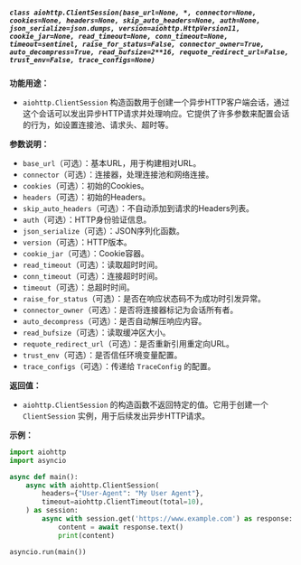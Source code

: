 ##### `class aiohttp.ClientSession(base_url=None, *, connector=None, cookies=None, headers=None, skip_auto_headers=None, auth=None, json_serialize=json.dumps, version=aiohttp.HttpVersion11, cookie_jar=None, read_timeout=None, conn_timeout=None, timeout=sentinel, raise_for_status=False, connector_owner=True, auto_decompress=True, read_bufsize=2**16, requote_redirect_url=False, trust_env=False, trace_configs=None)`
**功能用途：**
- `aiohttp.ClientSession` 构造函数用于创建一个异步HTTP客户端会话，通过这个会话可以发出异步HTTP请求并处理响应。它提供了许多参数来配置会话的行为，如设置连接池、请求头、超时等。

**参数说明：**
- `base_url`（可选）：基本URL，用于构建相对URL。
- `connector`（可选）：连接器，处理连接池和网络连接。
- `cookies`（可选）：初始的Cookies。
- `headers`（可选）：初始的Headers。
- `skip_auto_headers`（可选）：不自动添加到请求的Headers列表。
- `auth`（可选）：HTTP身份验证信息。
- `json_serialize`（可选）：JSON序列化函数。
- `version`（可选）：HTTP版本。
- `cookie_jar`（可选）：Cookie容器。
- `read_timeout`（可选）：读取超时时间。
- `conn_timeout`（可选）：连接超时时间。
- `timeout`（可选）：总超时时间。
- `raise_for_status`（可选）：是否在响应状态码不为成功时引发异常。
- `connector_owner`（可选）：是否将连接器标记为会话所有者。
- `auto_decompress`（可选）：是否自动解压响应内容。
- `read_bufsize`（可选）：读取缓冲区大小。
- `requote_redirect_url`（可选）：是否重新引用重定向URL。
- `trust_env`（可选）：是否信任环境变量配置。
- `trace_configs`（可选）：传递给 `TraceConfig` 的配置。

**返回值：**
- `aiohttp.ClientSession` 的构造函数不返回特定的值。它用于创建一个 `ClientSession` 实例，用于后续发出异步HTTP请求。

**示例：**

```python
import aiohttp
import asyncio

async def main():
    async with aiohttp.ClientSession(
        headers={"User-Agent": "My User Agent"},
        timeout=aiohttp.ClientTimeout(total=10),
    ) as session:
        async with session.get('https://www.example.com') as response:
            content = await response.text()
            print(content)

asyncio.run(main())
```

